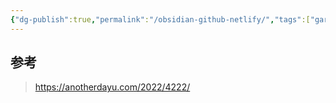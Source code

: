 ```yaml
---
{"dg-publish":true,"permalink":"/obsidian-github-netlify/","tags":["gardenEntry"]}
---
```



## 参考

> https://anotherdayu.com/2022/4222/